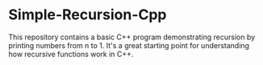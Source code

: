 # Simple-Recursion-Cpp
This repository contains a basic C++ program demonstrating recursion by printing numbers from n to 1. It's a great starting point for understanding how recursive functions work in C++.
